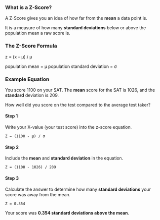 ### What is a Z-Score?

A Z-Score gives you an idea of how far from the **mean** a data point is.

It is a measure of how many **standard deviations** below or above the population mean a raw score is.

### The Z-Score Formula

z = (x – μ) / μ

population mean = μ
population standard deviation = σ

### Example Equation

You score 1100 on your SAT.  The **mean** score for the SAT is 1026, and the **standard** deviation is 209.

How well did you score on the test compared to the average test taker?

#### Step 1
Write your X-value (your test score) into the z-score equation.
    
    Z = (1100 - μ) / σ
    
#### Step 2
Include the **mean** and **standard deviation** in the equation.

    Z = (1100 - 1026) / 209
    
#### Step 3
Calculate the answer to determine how many **standard deviations** your score was away from the mean.

    Z = 0.354
  
Your score was **0.354 standard deviations above the mean**.


